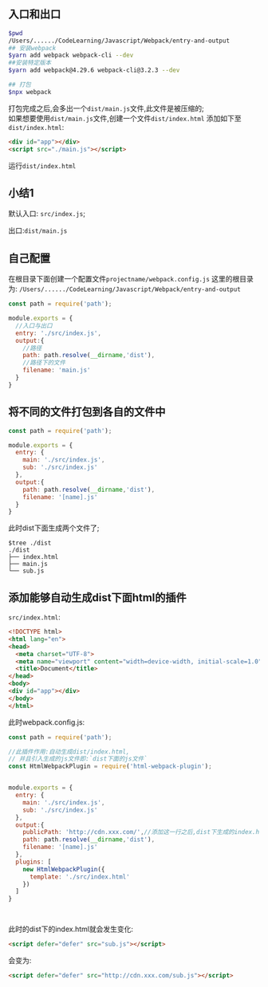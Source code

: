 
## 入口和出口

```bash
$pwd
/Users/....../CodeLearning/Javascript/Webpack/entry-and-output
## 安装webpack
$yarn add webpack webpack-cli --dev
##安装特定版本
$yarn add webpack@4.29.6 webpack-cli@3.2.3 --dev

## 打包
$npx webpack
```
打包完成之后,会多出一个`dist/main.js`文件,此文件是被压缩的;<br>
如果想要使用`dist/main.js`文件,创建一个文件`dist/index.html`
添加如下至`dist/index.html`:
```html
<div id="app"></div>
<script src="./main.js"></script>
```
运行`dist/index.html`

## 小结1
默认入口: `src/index.js`;<br>

出口:`dist/main.js`<br>

## 自己配置

在根目录下面创建一个配置文件`projectname/webpack.config.js`
这里的根目录为:
`/Users/....../CodeLearning/Javascript/Webpack/entry-and-output`

```javascript
const path = require('path');

module.exports = {
  //入口与出口
  entry: './src/index.js',
  output:{
    //路径
    path: path.resolve(__dirname,'dist'),
    //路径下的文件
    filename: 'main.js'
  }
}
```

## 将不同的文件打包到各自的文件中

```javascript
const path = require('path');

module.exports = {
  entry: {
    main: './src/index.js',
    sub: './src/index.js'
  },
  output:{
    path: path.resolve(__dirname,'dist'),
    filename: '[name].js'
  }
}
```
此时dist下面生成两个文件了;
```shell
$tree ./dist
./dist
├── index.html
├── main.js
└── sub.js
```

## 添加能够自动生成dist下面html的插件
`src/index.html`:

```html
<!DOCTYPE html>
<html lang="en">
<head>
  <meta charset="UTF-8">
  <meta name="viewport" content="width=device-width, initial-scale=1.0">
  <title>Document</title>
</head>
<body>
<div id="app"></div>
</body>
</html>
```
此时webpack.config.js:
```javascript
const path = require('path');

//此插件作用:自动生成dist/index.html,
// 并且引入生成的js文件即:`dist下面的js文件`
const HtmlWebpackPlugin = require('html-webpack-plugin');


module.exports = {
  entry: {
    main: './src/index.js',
    sub: './src/index.js'
  },
  output:{
    publicPath: 'http://cdn.xxx.com/',//添加这一行之后,dist下生成的index.html里面的src就会补全url
    path: path.resolve(__dirname,'dist'),
    filename: '[name].js'
  },
  plugins: [
    new HtmlWebpackPlugin({  
      template: './src/index.html'
    })
  ]
}




```

此时的dist下的index.html就会发生变化:
```html
<script defer="defer" src="sub.js"></script>

```
会变为:
```html
<script defer="defer" src="http://cdn.xxx.com/sub.js"></script>
```



